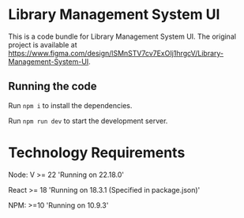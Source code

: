 
  # Library Management System UI

  This is a code bundle for Library Management System UI. The original project is available at https://www.figma.com/design/lSMnSTV7cv7ExOIj1hrgcV/Library-Management-System-UI.

  ## Running the code

  Run `npm i` to install the dependencies.

  Run `npm run dev` to start the development server.
  
  # Technology Requirements

  Node: V >= 22 'Running on 22.18.0'

  React >= 18 'Running on 18.3.1 (Specified in package.json)'
  
  NPM: >=10 'Running on 10.9.3'